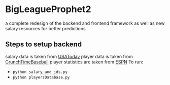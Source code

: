 # BigLeagueProphet2
a complete redesign of the backend and frontend framework as well as new salary resources for better predictions

## Steps to setup backend
salary data is taken from [USAToday](https://www.usatoday.com/sports/mlb/salaries/)
player data is taken from [CrunchTimeBaseball](http://crunchtimebaseball.com/baseball_map.html)
player statistics are taken from [ESPN](http://www.espn.com/)
To run:
- `python salary_and_ids.py`
- `python playersDatabase.py`

